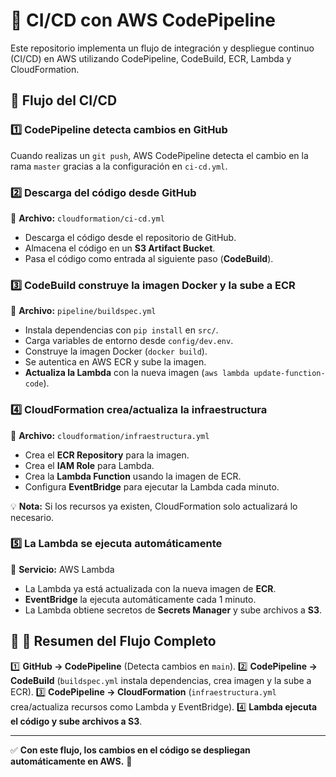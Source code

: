 # 🚀 CI/CD con AWS CodePipeline

Este repositorio implementa un flujo de integración y despliegue continuo (CI/CD) en AWS utilizando CodePipeline, CodeBuild, ECR, Lambda y CloudFormation.

## 📌 Flujo del CI/CD

### 1️⃣ CodePipeline detecta cambios en GitHub
Cuando realizas un `git push`, AWS CodePipeline detecta el cambio en la rama `master` gracias a la configuración en `ci-cd.yml`.

### 2️⃣ Descarga del código desde GitHub
📌 **Archivo:** `cloudformation/ci-cd.yml`
- Descarga el código desde el repositorio de GitHub.
- Almacena el código en un **S3 Artifact Bucket**.
- Pasa el código como entrada al siguiente paso (**CodeBuild**).

### 3️⃣ CodeBuild construye la imagen Docker y la sube a ECR
📌 **Archivo:** `pipeline/buildspec.yml`
- Instala dependencias con `pip install` en `src/`.
- Carga variables de entorno desde `config/dev.env`.
- Construye la imagen Docker (`docker build`).
- Se autentica en AWS ECR y sube la imagen.
- **Actualiza la Lambda** con la nueva imagen (`aws lambda update-function-code`).

### 4️⃣ CloudFormation crea/actualiza la infraestructura
📌 **Archivo:** `cloudformation/infraestructura.yml`
- Crea el **ECR Repository** para la imagen.
- Crea el **IAM Role** para Lambda.
- Crea la **Lambda Function** usando la imagen de ECR.
- Configura **EventBridge** para ejecutar la Lambda cada minuto.

💡 **Nota:** Si los recursos ya existen, CloudFormation solo actualizará lo necesario.

### 5️⃣ La Lambda se ejecuta automáticamente
📌 **Servicio:** AWS Lambda
- La Lambda ya está actualizada con la nueva imagen de **ECR**.
- **EventBridge** la ejecuta automáticamente cada 1 minuto.
- La Lambda obtiene secretos de **Secrets Manager** y sube archivos a **S3**.

## 🔹 📌 Resumen del Flujo Completo
1️⃣ **GitHub → CodePipeline** (Detecta cambios en `main`).
2️⃣ **CodePipeline → CodeBuild** (`buildspec.yml` instala dependencias, crea imagen y la sube a ECR).
3️⃣ **CodePipeline → CloudFormation** (`infraestructura.yml` crea/actualiza recursos como Lambda y EventBridge).
4️⃣ **Lambda ejecuta el código y sube archivos a S3**.

---

✅ **Con este flujo, los cambios en el código se despliegan automáticamente en AWS.** 🎯
